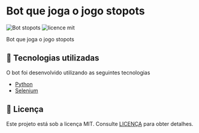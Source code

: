 # Bot que joga o jogo stopots

![Bot stopots](https://img.shields.io/badge/stopots-bot-blue)
![licence mit](https://img.shields.io/badge/license-MIT-yellowgreen)

<p>Bot que joga o jogo stopots</p>

## 🚀 Tecnologias utilizadas

O bot foi desenvolvido utilizando as seguintes tecnologias

- [Python](https://www.python.org/)
- [Selenium](https://selenium-python.readthedocs.io/)


## 📝 Licença

Este projeto está sob a licença MIT. Consulte [LICENÇA](https://github.com/leosantosx/Ecoleta/blob/master/LICENSE) para obter detalhes.

